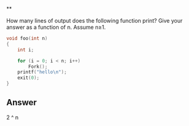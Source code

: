 \*\*

How many lines of output does the following function print? Give your answer as
a function of n. Assume n≥1.

```c
void foo(int n)
{
    int i;

    for (i = 0; i < n; i++)
        Fork();
    printf("hello\n");
    exit(0);
}
```

## Answer

2 ^ n
